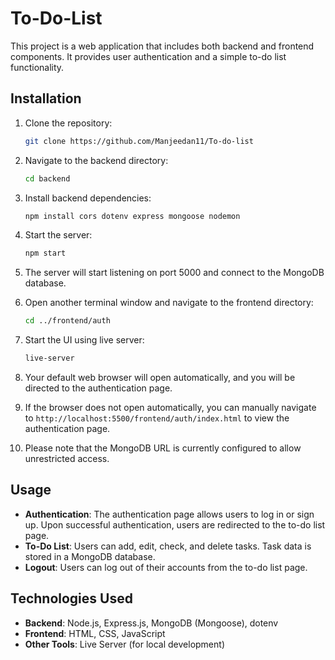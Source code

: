 # To-Do-List

This project is a web application that includes both backend and frontend components. It provides user authentication and a simple to-do list functionality.

## Installation

1. Clone the repository:

   ```bash
   git clone https://github.com/Manjeedan11/To-do-list
   ```

2. Navigate to the backend directory:

   ```bash
   cd backend
   ```

3. Install backend dependencies:

   ```bash
   npm install cors dotenv express mongoose nodemon
   ```

4. Start the server:

   ```bash
   npm start
   ```

5. The server will start listening on port 5000 and connect to the MongoDB database.

6. Open another terminal window and navigate to the frontend directory:

   ```bash
   cd ../frontend/auth
   ```

7. Start the UI using live server:

   ```bash
   live-server
   ```

8. Your default web browser will open automatically, and you will be directed to the authentication page.

9. If the browser does not open automatically, you can manually navigate to `http://localhost:5500/frontend/auth/index.html` to view the authentication page.

10. Please note that the MongoDB URL is currently configured to allow unrestricted access.

## Usage

- **Authentication**: The authentication page allows users to log in or sign up. Upon successful authentication, users are redirected to the to-do list page.
- **To-Do List**: Users can add, edit, check, and delete tasks. Task data is stored in a MongoDB database.
- **Logout**: Users can log out of their accounts from the to-do list page.

## Technologies Used

- **Backend**: Node.js, Express.js, MongoDB (Mongoose), dotenv
- **Frontend**: HTML, CSS, JavaScript
- **Other Tools**: Live Server (for local development)

